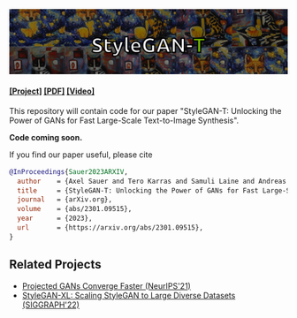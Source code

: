<img src="media/banner.png">

#### [[Project]](https://sites.google.com/view/stylegan-t/)    [[PDF]](https://arxiv.org/abs/2301.09515)    [[Video]](https://www.youtube.com/watch?v=MMj8OTOUIok) 
This repository will contain code for our paper "StyleGAN-T: Unlocking the Power of GANs for Fast Large-Scale Text-to-Image Synthesis".

__Code coming soon.__

If you find our paper useful, please cite
```bibtex
@InProceedings{Sauer2023ARXIV,
  author    = {Axel Sauer and Tero Karras and Samuli Laine and Andreas Geiger and Timo Aila},
  title     = {StyleGAN-T: Unlocking the Power of GANs for Fast Large-Scale Text-to-Image Synthesis},
  journal   = {arXiv.org},
  volume    = {abs/2301.09515},
  year      = {2023},
  url       = {https://arxiv.org/abs/2301.09515},
}
```

## Related Projects ##
- [Projected GANs Converge Faster (NeurIPS'21)](https://github.com/autonomousvision/projected-gan)
- [StyleGAN-XL: Scaling StyleGAN to Large Diverse Datasets (SIGGRAPH'22)](https://github.com/autonomousvision/stylegan-xl)
